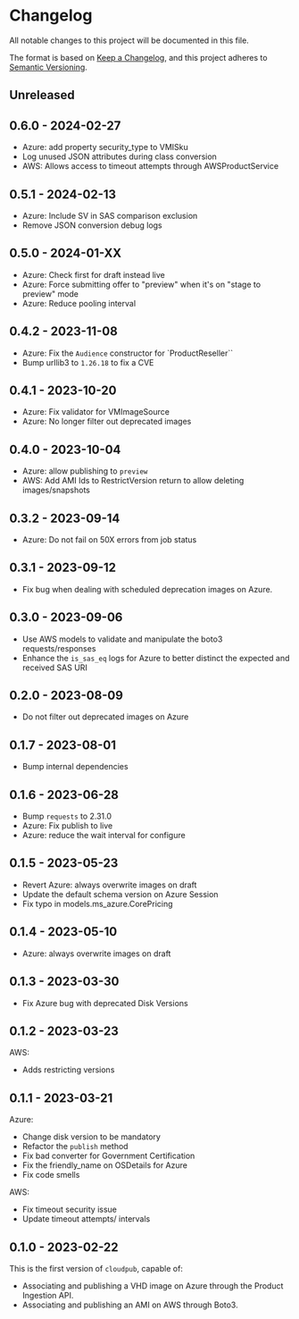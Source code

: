 # Changelog

All notable changes to this project will be documented in this file.

The format is based on [Keep a Changelog](https://keepachangelog.com/en/1.0.0/),
and this project adheres to [Semantic Versioning](https://semver.org/spec/v2.0.0.html).

## Unreleased

## 0.6.0 - 2024-02-27

- Azure: add property security_type to VMISku
- Log unused JSON attributes during class conversion
- AWS: Allows access to timeout attempts through AWSProductService

## 0.5.1 - 2024-02-13

- Azure: Include SV in SAS comparison exclusion
- Remove JSON conversion debug logs

## 0.5.0 - 2024-01-XX

- Azure: Check first for draft instead live
- Azure: Force submitting offer to "preview" when it's on "stage to preview" mode
- Azure: Reduce pooling interval

## 0.4.2 - 2023-11-08

- Azure: Fix the `Audience` constructor for `ProductReseller``
- Bump urllib3 to `1.26.18` to fix a CVE

## 0.4.1 - 2023-10-20

- Azure: Fix validator for VMImageSource
- Azure: No longer filter out deprecated images

## 0.4.0 - 2023-10-04

- Azure: allow publishing to `preview`
- AWS: Add AMI Ids to RestrictVersion return to allow deleting images/snapshots

## 0.3.2 - 2023-09-14

- Azure: Do not fail on 50X errors from job status

## 0.3.1 - 2023-09-12

- Fix bug when dealing with scheduled deprecation images on Azure.

## 0.3.0 - 2023-09-06

- Use AWS models to validate and manipulate the boto3 requests/responses
- Enhance the `is_sas_eq` logs for Azure to better distinct the expected and received SAS URI

## 0.2.0 - 2023-08-09

- Do not filter out deprecated images on Azure

## 0.1.7 - 2023-08-01

- Bump internal dependencies

## 0.1.6 - 2023-06-28

- Bump `requests` to 2.31.0
- Azure: Fix publish to live
- Azure: reduce the wait interval for configure

## 0.1.5 - 2023-05-23

- Revert Azure: always overwrite images on draft
- Update the default schema version on Azure Session
- Fix typo in models.ms_azure.CorePricing

## 0.1.4 - 2023-05-10

- Azure: always overwrite images on draft

## 0.1.3 - 2023-03-30

- Fix Azure bug with deprecated Disk Versions

## 0.1.2 - 2023-03-23

AWS:
- Adds restricting versions

## 0.1.1 - 2023-03-21

Azure:

- Change disk version to be mandatory
- Refactor the `publish` method
- Fix bad converter for Government Certification
- Fix the friendly_name on OSDetails for Azure
- Fix code smells

AWS:

- Fix timeout security issue
- Update timeout attempts/ intervals

## 0.1.0 - 2023-02-22

This is the first version of `cloudpub`, capable of:

- Associating and publishing a VHD image on Azure through the Product Ingestion API.
- Associating and publishing an AMI on AWS through Boto3.

